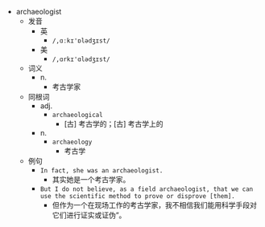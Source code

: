 - archaeologist
  - 发音
    - 英
      - `/,ɑːkɪ'ɒlədʒɪst/`
    - 美
      - `/,ɑrkɪ'ɑlədʒɪst/`
  - 词义
    - n.
      - 考古学家
  - 同根词
    - adj.
      - `archaeological`
        - [古] 考古学的；[古] 考古学上的
    - n.
      - `archaeology`
        - 考古学
  - 例句
    - `In fact, she was an archaeologist.`
      - 其实她是一个考古学家。
    - `But I do not believe, as a field archaeologist, that we can use the scientific method to prove or disprove [them].`
      - 但作为一个在现场工作的考古学家，我不相信我们能用科学手段对它们进行证实或证伪”。

